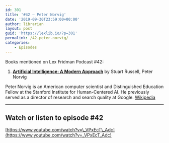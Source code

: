 ```yaml
---
id: 301
title: '#42 – Peter Norvig'
date: '2019-09-30T23:59:00+00:00'
author: librarian
layout: post
guid: 'https://lexlib.io/?p=301'
permalink: /42-peter-norvig/
categories:
    - Episodes
---
```


Books mentioned on Lex Fridman Podcast #42:

1. <b><a href="https://amzn.to/3Xk2Od0" target="_blank" rel="sponsored noopener noreferrer">Artificial Intelligence: A Modern Approach</a></b> by Stuart Russell, Peter Norvig

<!--more-->

Peter Norvig is an American computer scientist and Distinguished Education Fellow at the Stanford Institute for Human-Centered AI. He previously served as a director of research and search quality at Google. [Wikipedia](https://en.wikipedia.org/wiki/Peter_Norvig)

- - - - - -

## Watch or listen to episode #42

[https://www.youtube.com/watch?v=\_VPxEcT\_Adc](https://www.youtube.com/watch?v=_VPxEcT_Adc)